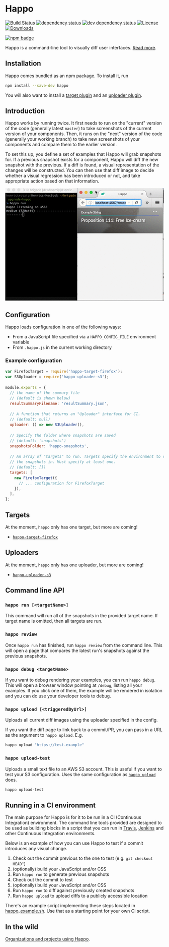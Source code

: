 # Happo

[![Build Status][travis-svg]][travis-url]
[![dependency status][deps-svg]][deps-url]
[![dev dependency status][dev-deps-svg]][dev-deps-url]
[![License][license-image]][license-url]
[![Downloads][downloads-image]][downloads-url]

[![npm badge][npm-badge-png]][package-url]

[package-url]: https://npmjs.org/package/happo
[travis-svg]: https://travis-ci.org/Galooshi/happo.svg
[travis-url]: https://travis-ci.org/Galooshi/happo
[deps-svg]: https://david-dm.org/Galooshi/happo.svg
[deps-url]: https://david-dm.org/Galooshi/happo
[dev-deps-svg]: https://david-dm.org/Galooshi/happo/dev-status.svg
[dev-deps-url]: https://david-dm.org/Galooshi/happo#info=devDependencies
[npm-badge-png]: https://nodei.co/npm/happo.png?downloads=true&stars=true
[license-image]: http://img.shields.io/npm/l/happo.svg
[license-url]: LICENSE
[downloads-image]: http://img.shields.io/npm/dm/happo.svg
[downloads-url]: http://npm-stat.com/charts.html?package=happo

Happo is a command-line tool to visually diff user interfaces. [Read
more][end-of-visual-regressions].

[end-of-visual-regressions]: https://medium.com/brigade-engineering/the-end-of-visual-regressions-b6b5c3d810f

## Installation

Happo comes bundled as an npm package. To install it, run

```sh
npm install --save-dev happo
```

You will also want to install a [target plugin](#Targets) and an [uploader plugin](#Uploaders).

## Introduction

Happo works by running twice. It first needs to run on the "current" version of
the code (generally latest `master`) to take screenshots of the current version
of your components. Then, it runs on the "next" version of the code (generally
your working branch) to take new screenshots of your components and compare them
to the earlier version.

To set this up, you define a set of examples that Happo will grab snapshots for.
If a previous snapshot exists for a component, Happo will diff the new snapshot
with the previous. If a diff is found, a visual representation of the changes
will be constructed. You can then use that diff image to decide whether a visual
regression has been introduced or not, and take appropriate action based on that
information.

![Demo of Happo in action](happo_demo.gif)

## Configuration

Happo loads configuration in one of the following ways:

- From a JavaScript file specified via a `HAPPO_CONFIG_FILE` environment variable
- From `.happo.js` in the current working directory

### Example configuration

```js
var FirefoxTarget = require('happo-target-firefox');
var S3Uploader = require('happo-uploader-s3');

module.exports = {
  // the name of the summary file
  // (default is shown below)
  resultSummaryFilename: 'resultSummary.json',
  
  // A function that returns an "Uploader" interface for CI.
  // (default: null)
  uploader: () => new S3Uploader(),

  // Specify the folder where snapshots are saved
  // (default: 'snapshots')
  snapshotsFolder: 'happo-snapshots',

  // An array of "targets" to run. Targets specify the environment to run
  // the snapshots in. Must specify at least one.
  // (default: [])
  targets: [
    new FirefoxTarget({
      // ... configuration for FirefoxTarget
    }),
  ],
};
```


## Targets

At the moment, `happo` only has one target, but more are coming!

- [`happo-target-firefox`](packages/happo-target-firefox)

## Uploaders

At the moment, `happo` only has one uploader, but more are coming!

- [`happo-uploader-s3`](packages/happo-uploader-s3)

## Command line API

### `happo run [<targetName>]`

This command will run all of the snapshots in the provided target name. If target
name is omitted, then all targets are run.

### `happo review`

Once `happo run` has finished, run `happo review` from the command line. This
will open a page that compares the latest run's snapshots against the previous
snapshots.

### `happo debug <targetName>`

If you want to debug rendering your examples, you can run `happo debug`. This
will open a browser window pointing at `/debug`, listing all your examples. If
you click one of them, the example will be rendered in isolation and you can do
use your developer tools to debug.

### `happo upload [<triggeredByUrl>]`

Uploads all current diff images using the uploader specified in the config.

If you want the diff page to link back to a commit/PR, you can pass in a URL as
the argument to `happo upload`. E.g.

```sh
happo upload "https://test.example"
```

### `happo upload-test`

Uploads a small text file to an AWS S3 account. This is useful if you want to
test your S3 configuration. Uses the same configuration as [`happo
upload`](#happo-upload-triggeredbyurl) does.

```sh
happo upload-test
```

## Running in a CI environment

The main purpose for Happo is for it to be run in a CI (Continuous
Integration) environment. The command line tools provided are designed to be
used as building blocks in a script that you can run in
[Travis](https://travis-ci.org/), [Jenkins](https://jenkins-ci.org/) and other
Continuous Integration environments.

Below is an example of how you can use Happo to test if a commit introduces
any visual change.

1. Check out the commit previous to the one to test (e.g. `git checkout HEAD^`)
1. (optionally) build your JavaScript and/or CSS
1. Run `happo run` to generate previous snapshots
1. Check out the commit to test
1. (optionally) build your JavaScript and/or CSS
1. Run `happo run` to diff against previously created snapshots
1. Run `happo upload` to upload diffs to a publicly accessible location

There's an example script implementing these steps located in
[happo_example.sh](happo_example.sh). Use that as a starting point for your own
CI script.

## In the wild

[Organizations and projects using Happo](INTHEWILD.md).
